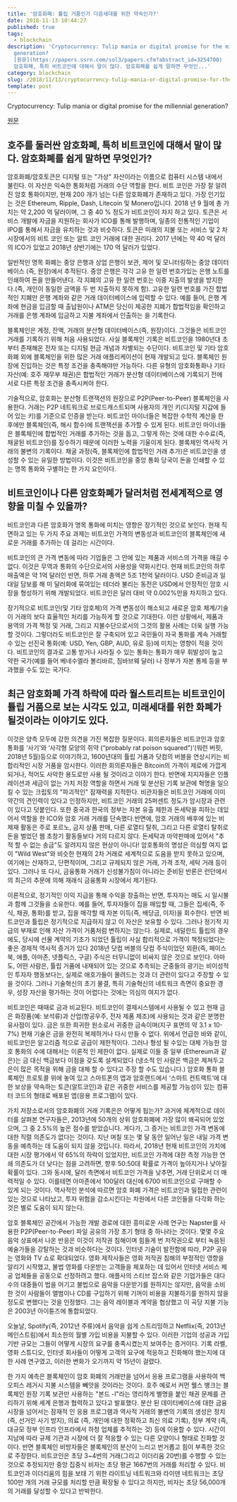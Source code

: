 ```yaml
---
title: '암호화폐: 튤립 거품인가 다음세대를 위한 약속인가?'
date: 2018-11-13 10:44:27
published: true
tags:
  - blockchain
description: 'Cryptocurrency: Tulip mania or digital promise for the millennial
  generation?
  [원문](https://papers.ssrn.com/sol3/papers.cfm?abstract_id=3254700)   ## 호주를 둘러싼
  암호화폐, 특히 비트코인에 대해서 말이 많다. 암호화폐를 쉽게 말하면 무엇인...'
category: blockchain
slug: /2018/11/13/cryptocurrency-tulip-mania-or-digital-promise-for-the-millennial-generation/
template: post
---
```


Cryptocurrency: Tulip mania or digital promise for the millennial generation?

[원문](https://papers.ssrn.com/sol3/papers.cfm?abstract_id=3254700)

## 호주를 둘러싼 암호화폐, 특히 비트코인에 대해서 말이 많다. 암호화폐를 쉽게 말하면 무엇인가?

암호화폐/암호토큰은 디지털 또는 "가상" 자산이라는 이름으로 컴퓨터 시스템 내에서 불린다. 이 자산은 익숙한 통화처럼 거래의 수단 역할을 한다. 비트 코인은 가장 잘 알려진 암호 통화이지만, 현재 200 개가 넘는 다른 암호화폐가 존재하고 있다. 가장 인기있는 것은 Ethereum, Ripple, Dash, Litecoin 및 Monero입니다. 2018 년 9 월에 총 가치는 약 2,200 억 달러이며, 그 중 40 % 정도가 비트코인이 차지 하고 있다. 토큰은 서비스 개발에 자금을 지원하는 회사가 ICO를 통해 발행하며, 일종의 전통적인 기업이 IPO를 통해서 자금을 유치하는 것과 비슷하다. 토큰은 미래의 지불 또는 서비스 및 2 차 시장에서의 비트 코인 또는 알트 코인 거래에 대한 권리다. 2017 년에는 약 40 억 달러의 ICO가 있었고 2018년 상반기에는 170 억 달러가 있었다.

일반적인 명목 화폐는 중앙 은행과 상업 은행이 보관, 제어 및 모니터링하는 중앙 데이터베이스 (즉, 원장)에서 추적된다. 중앙 은행은 각각 고유 한 일련 번호가있는 은행 노트를 인쇄하여 돈을 만들어낸다. 각 지폐의 고유 한 일련 번호는 이중 지출의 발생을 방지한다.(즉, 개인이 동일한 금액을 두 번 지출하지 못하게 함). 고유한 일련 번호를 가진 합법적인 지폐만 은행 계좌와 같은 거래 데이터베이스에 입력할 수 있다. 예를 들어, 은행 계좌에 현금을 입금할 때 출납원이나 ATM은 당신이 제공한 지폐가 합법적임을 확인하고 거래를 은행 계좌에 입금하고 지불 계좌에서 인출하는 을 기록한다.

블록체인은 계정, 잔액, 거래의 분산형 데이터베이스(즉, 원장)이다. 그것들은 비트코인 거래를 기록하기 위해 처음 사용되었다. 사실 블록체인 기록은 비트코인을 1980년대 초부터 존재해온 전자 또는 디지털 현금 개념과 차별되는 수단이다. 비트코인 및 기타 암호화폐 외에 블록체인을 위한 많은 거래 애플리케이션이 현재 개발되고 있다. 블록체인 원장에 진입하는 것은 특정 조건을 충족해야만 가능하다. 다른 유형의 암호화통화나 기타 자산(예: 호주 재무부 채권)은 합법적인 거래가 분산형 데이터베이스에 기록되기 전에 서로 다른 특정 조건을 충족시켜야 한다.

기술적으로, 암호화는 분산형 트랜잭션의 원장으로 P2P(Peer-to-Peer) 블록체인을 사용한다. 거래는 P2P 네트워크로 브로드캐스트되며 사용자의 개인 키(디지털 지갑에 들어 있는 키)를 기준으로 인증을 받는다. 비트코인 마이너들은 복잡한 수학적 계산을 한 후에만 블록체인(즉, 해시 함수)에 트랜잭션을 추가할 수 있게 된다. 비트코인 마이너들은 블록체인에 합법적인 거래를 추가하는 것을 돕고, 그렇게 하는 것에 대한 수수료(즉, 채굴된 비트코인)를 징수하기 때문에 이러한 노력을 기울이게 된다. 블록체인 역사적 거래의 불변의 기록이다. 채굴 과정(즉, 블록체인에 합법적인 거래 추가)은 비트코인을 생성할 수 있는 유일한 방법이다. 이것은 비트코인을 중앙 통화 당국이 돈을 인쇄할 수 있는 명목 통화와 구별하는 한 가지 요인이다.

## 비트코인이나 다른 암호화폐가 달러처럼 전세계적으로 영향을 미칠 수 있을까?

비트코인과 다른 암호화가 명목 통화에 미치는 영향은 장기적인 것으로 보인다. 현재 직면하고 있는 두 가지 주요 과제는 비트코인 가격의 변동성과 비트코인의 블록체인에 새로운 거래를 추가하는 데 걸리는 시간이다.

비트코인의 큰 가격 변동에 따라 기업들은 그 안에 있는 제품과 서비스의 가격을 매길 수 없다. 이것은 무역과 통화의 수단으로서의 사용성을 약화시킨다. 현재 비트코인의 하루 매출액은 약 1억 달러인 반면, 하루 거래 총액은 5조 1천억 달러이다. USD 준비금과 일대일 담보를 해 미 달러화에 묶여있는 테더라 불리는 동전은 USD에서 안정적인 암호 시장을 형성하기 위해 개발되었다. 비트코인은 달러 대비 약 0.002%만을 차지하고 있다.

장기적으로 비트코인(및 기타 암호체)의 가격 변동성이 해소되고 새로운 암호 체계/기술이 거래의 보다 효율적인 처리를 가능하게 할 것으로 기대한다. 이런 상황에서, 제품과 용역의 가격 책정 및 거래, 그리고 지불수단으로서의 그것의 활용 사례는 더욱 실행 가능할 것이다. 그렇더라도 비트코인은 잘 구축되어 있고 국민들이 자국 통화를 계속 거래할 수 있는 선진국 통화(예: USD, Yen, GBP, AUD, 유로 등)에 미치는 영향이 적을 것이다. 비트코인의 결과로 고통 받거나 사라질 수 있는 통화는 통화가 매우 휘발성이 높고 약한 국가(예를 들어 베네수엘라 볼리바르, 짐바브웨 달러) 나 정부가 자본 통제 등을 부과했을 수도 있는 국가다.

## 최근 암호화폐 가격 하락에 따라 월스트리트는 비트코인이 튤립 거품으로 보는 시각도 있고, 미래세대를 위한 화폐가 될것이라는 이야기도 있다.

이것은 양측 모두에 강한 의견을 가진 복잡한 질문이다. 회의론자들은 비트코인과 암호 통화를 ‘사기’와 ‘사각형 모양의 쥐약 (“probably rat poison squared")’(워런 버핏, 2018년 5월)등으로 이야기하고, 1600년대의 튤립 거품과 닷컴의 버블을 연상시키는 비합리적인 시장 거품을 암시한다. 이러한 회의론자들은 Bitcoin의 가격이 제로에 가깝게 되거나, 적어도 사악한 용도로만 사용 될 것이라고 이야기 한다. 반면에 지지자들은 인플레이션과 세금이 없는 가치 저장 역할을 하면서 거래 및 분산된 기록 보관에 혁명을 일으킬 수 있는 크립토의 "파괴적인" 잠재력을 지적한다. 비관자들은 비트코인 거래에 이미 약간의 견인력이 있다고 인정하지만, 비트코인 거래의 25퍼센트 정도가 암시장과 관련이 있다고 덧붙인다. 또한 중국과 한국의 정부는 자본 유출 제한과 돈세탁을 피하는 데있어서 역할을 한 ICO와 암호 거래 거래를 단속했다.반면에, 암호 거래의 배후에 있는 비제재 활동은 주로 포르노, 금지 상품 판매, 다른 로열티 탈취, 그리고 다른 로열티 탈취로 돈을 벌었던 웹 초창기 활동들보다 거의 다르지 않다. 돈세탁과 마약판매에 있어서 "추적 할 수 없는 송금"도 알려지지 않은 현상이 아니다! 암호통화의 명성은 의심할 여지 없이 "Wild West"와 비슷한 현재의 2차 거래로 세계적으로 도움을 받지 못하고 있으며, 여기에는 산재하고, 단편적이며, 그리고 규제되지 않은 거래, 가격 조작, 세탁 거래 등이 있다. 그러나 또 다시, 금융통화 거래가 신성불가침이 아니라는 준비된 반론은 런던에서의 최근의 추문에 의해 재래식 금융통화 시장에서 제기된다.

이론적으로, 정기적인 이익 지급을 통해 수익을 창출하는 반면, 투자자는 매도 시 일시불과 함께 그것들을 소유한다. 예를 들어, 투자자들이 집을 매입할 때, 그들은 집세(즉, 주식, 채권, 통화)를 받고, 집을 매각할 때 자본 이득(즉, 배당금, 이자)을 회수한다. 반면 비트코인과 튤립은 정기적으로 지급하지 않고 이 자산은 보유할 수 있다. 그러나 정기적 지급의 부재로 인해 자산 가격이 거품처럼 변하지는 않는다. 실제로, 네덜란드 튤립의 경우에도, 당시에 선물 계약의 기초가 되었던 튤립이 사실 합리적으로 가격이 책정되었다는 좋은 경제적 역사적 증거가 있다 2018년 닷컴 버블의 닷컴 주식이었던 외환(즉, 페이스북, 애플, 아마존, 넷플릭스, 구글) 주식은 터무니없이 비싸지 않은 것으로 보인다. 아마도, 어떤 사람은, 튤립 거품에 내재되어 있는 것으로 추측되는 군중들의 광기는 비이성적인 투자자 행동보다는, 실제로 애호가들이 몰려드는 것과 더 관련이 있다고 주장할 수 있을 것이다. 그러나 기술혁신의 초기 물결, 특히 기술혁신의 네트워크 측면이 중요한 경우, 성장 자산을 평가하는 것이 어렵다는 것에는 의심의 여지가 없다.

비트코인은 때때로 금과 비교된다. 비트코인이 결제시스템에서 사용될 수 있고 현재 금은 화장품(예: 보석류)과 산업(항공우주, 전자 제품 제조)에 사용되는 것과 같은 분명한 유사점이 있다. 금은 또한 희귀한 원소로서 귀중한 금속이며(지구 표면의 약 3.1 x 10-7%) 현재 기술은 금을 완전히 복제하거나 다시 만들 수 없다. 위에서 언급한 바와 같이, 비트코인은 알고리즘 적으로 공급이 제한적이다. 그러나 형성 될 수있는 대체 가능한 암호 통화의 수에 대해서는 이론적 인 제한이 없다. 실제로 이들 중 일부 (Ethereum과 같은)는 금 대신 백금보다 이점을 갖도록 설계되었다 (냉소적 인 사람은 백금은 제쳐두고 은이 많은 목적을 위해 금을 대체 할 수 있다고 주장 할 수도 있습니다.) 암호화 통화 블록체인 프로토콜 위에 놓여 있고 스마트폰의 앱과 암호랜드에서 ‘스마트 컨트랙트’에 대한 보상을 약속하는 토큰(알트코인)과 같은 귀중한 서비스를 제공할 가능성이 있는 컴퓨터 코드의 형태로 배포된 앱(응용 프로그램)이 있다.

가치 저장소로서의 암호화폐의 거래 기록은은 어떻게 됩는가? 과거에 체계적으로 데이터를 살펴본 연구자들은, 2013년에 50개의 상위 암호화폐에 가장 많이 왜곡되어 있었으며, 그 중 2.5%의 높은 점수를 받았습니다. 게다가, 그 증거는 비트코인 가격 변동에 대한 직렬 의존도가 없다는 것이다. 지난 며칠 또는 몇 달 동안 일어난 일은 내일 가격 변동을 예측하는 데 도움이 되지 않을 것입니다. 따라서, 2018년 현재 비트코인의 가치에 대한 시장 평가에서 약 65%의 하락이 있었지만, 비트코인 가격에 대한 측정 가능한 연쇄 의존도가 더 낮다는 점을 고려하면, 향후 50:50대 확률로 가격이 높아지거나 낮아질 확률이 있다. 그와 동시에, 달러 측면에서 비트코인 가격을 낮추면, 거래 단위로서 더 매력적일 수 있다. 이를테면 아마존에서 100달러 대신에 6700 비트코인으로 구매할 수 있게 되는 것이다. 역사적인 분석에 따르면 암호 화폐 가격은 비트코인과 밀접한 관련이 있는 것으로 나타났고, 투자 위험을 감소시킨다는 차원에서 다른 코인들을 다각화 하는 것은 별로 도움이 되지 않는다.

암호 블록체인 공간에서 가능한 개발 경로에 대한 흥미로운 사례 연구는 Napster를 사용한 P2P(Peer-to-Peer) 파일 공유의 가장 초기 형태 중 하나라는 것이다. 몇몇 주요 음악 상표에서 나온 반응은 이것이 저작권 침해이며 힘들게 번 저작권으로 부터 녹음된 예술가들을 강탈하는 것과 비슷하다는 것이다. 인터넷 기술이 발전함에 따라, P2P 공유는 영화와 TV 쇼로 확대되었다. 영화 제작사들은 영화 저작권 침해의 부정적인 영향을 알리기 시작했고, 불법 영화를 다운받는 고객들을 체포하는 데 있어서 인터넷 서비스 제공 업체들을 공동으로 선정하려고 했다. 애플사의 스티브 잡스와 같은 기업가들은 대다수의 대중들이 법을 어기고 불법으로 음악을 다운받기를 원하지는 않지만, 음악을 소비한 것이 사람들이 앨범이나 CD를 구입하기 위해 기꺼이 비용을 지불하기를 원하지 않을 정도로 변했다는 것을 인정했다. 그는 음악 레이블과 계약을 협상했고 이 곡당 지불 기능은 2003년 아이튠즈에 통합되었다.

오늘날, Spotify(즉, 2012년 주류)에서 음악을 쉽게 스트리밍하고 Netflix(즉, 2013년 메인스트림)에서 최소한의 월별 가입 비용을 지불할 수 있다. 이러한 기업의 성공과 가입 기반 규모는 그들이 어떻게 시장의 요구를 충족시켰는지 보여주는 증거이다. 기록 라벨, 영화 스튜디오, 인터넷 회사들이 어떻게 고객의 요구에 적응하고 진화해야 했는지에 대한 사례 연구였고, 이러한 변화가 오기까지 약 15년이 걸렸다.

한 가지 예측은 블록체인이 암호 화폐의 거래만을 넘어서 응용 프로그램을 사용하여 백 오피스 레거시 지불 시스템을 빼앗을 것이라는 것이다. 호주 예로서 커먼 웰스 뱅크는 블록체인 원장 기록 보관만 사용하는 "본드 -I"라는 영리하게 별명을 붙인 채권 문제를 관리하기 위해 세계 은행과 협력하고 있다고 발표했다. 분산 된 데이터베이스에 대한 금융 시장을 넘어서는 잠재적 인 응용 프로그램과 역사적 거래의 불변의 기록의 생성은 정치 (즉, 선거인 사기 방지), 의료 (즉, 개인에 대한 정확하고 최신 의료 기록), 정부 계약 (즉, 대규모 정부 인프라 인프라에서 하청 업체를 추적하는 것) 등에 이용할 수 있다. 시간이 지남에 따라 규제 기관과 시장에 더 잘 적응할 수 있는 다른 모양이나 형태로 진화할 것이다. 반면 블록체인 비방자들은 블록체인의 분산이 느리고 번거롭고 힘이 부족한 것으로 주장한다. 비트코인은 초당 3~4번의 거래(그리고 이더리움 20번)를 수행할 수 있는 것으로 추정되지만 중앙 집중식 비자는 초당 평균 1667번의 거래를 처리할 수 있다. 비트코인과 이더리움의 힘을 보태 기 위한 라이트닝 네트워크와 라이덴 네트워크는 초당 100만 개의 거래 규모를 처리할 만큼 확장될 수 있다고 하지만, 비자는 초당 56,000개의 거래를 달성할 수 있다고 반박한다.

